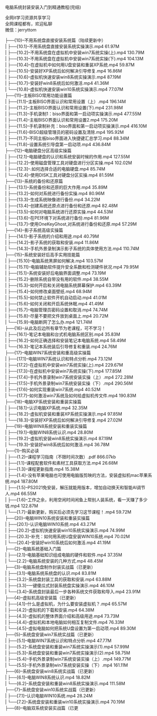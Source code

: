 电脑系统封装安装入门到精通教程(完结)

全网it学习资源共享学习<br>全网课程都有，欢迎私聊<br>微信：jerryttom<br>

├──{10}–不用系统盘直接安装系统篇（陆续更新中）<br> | ├──[10.1]–不用系统盘直接安装系统实操演示.mp4 61.97M<br> | ├──[10.2]–不用系统盘在虚拟机中安装win7系统实操(上).mp4 130.79M<br> | ├──[10.3]–不用系统盘在虚拟机中安装win7系统实操(下).mp4 104.13M<br> | ├──[10.4]–在虚拟机中如何用U盘安装和重装XP系统.mp4 59.87M<br> | ├──[10.5]–安装好XP系统后如何解决引导修复.mp4 16.86M<br> | ├──[10.6]–虚拟机快速安装win8系统实操演示.mp4 87.19M<br> | ├──[10.7]–安装好win8系统后如何激活.mp4 41.36M<br> | └──[10.8]–虚拟机快速安装win10系统实操演示.mp4 77.07M<br> ├──{11}–主板BISO常用功能设置篇<br> | ├──[11.1]–主板BISO界面认识和常用设置（上）.mp4 196.14M<br> | ├──[11.2]–主板BISO界面认识和常用设置(下).mp4 231.98M<br> | ├──[11.3]–手机录制1：biso界面和第一启动项实操演示.mp4 477.55M<br> | ├──[11.4]–主板BISO界面认识和常用设置2.mp4 175.20M<br> | ├──[11.5]–手机录制补充：biso界面和第一启动项实操演示.mp4 416.10M<br> | ├──[11.6]–BISO超级管理员的密码设置及清除.mp4 195.92M<br> | ├──[11.7]–不同主板biso界面进入快捷键汇总学习.mp4 88.34M<br> | └──[11.8]–设置系统引导盘第一启动项.mp4 436.84M<br> ├──{12}–电脑硬盘分区高级实操篇<br> | ├──[12.1]–电脑硬盘的认识和系统安装时候的作用.mp4 127.55M<br> | ├──[12.2]–使用磁盘管理工具对硬盘进行分区实操.mp4 102.02M<br> | ├──[12.3]–.如何选择合适的电脑硬盘.mp4 85.74M<br> | └──[12.4]–使用DISK工具对硬盘分区实操.mp4 81.59M<br> ├──{13}–系统的备份和还原篇<br> | ├──[13.1]–系统备份和还原的巨大作用.mp4 35.89M<br> | ├──[13.2]–如何对系统进行备份实操.mp4 80.96M<br> | ├──[13.3]–生成系统映像进行备份.mp4 34.22M<br> | ├──[13.4]–创建系统还原点进行备份和还原.mp4 82.48M<br> | ├──[13.5]–如何对电脑系统进行还原实操.mp4 44.53M<br> | ├──[13.6]–在PE环境下对系统进行备份.mp4 81.96M<br> | └──[13.7]–使用OneKeyGhost,对系统进行备份和还原.mp4 57.29M<br> ├──{14}–影子系统高级实操篇<br> | ├──[14.1]–影子系统的介绍和用途.mp4 40.79M<br> | ├──[14.2]–影子系统的获取和安装.mp4 11.86M<br> | └──[14.3]–手机外景录制演示影子系统的具体使用方法.mp4 110.74M<br> ├──{15}–系统安装好后高手实用技能篇<br> | ├──[15.10]–电脑系统黑屏如何解决.mp4 103.57M<br> | ├──[15.11]–电脑辅助软件提升安全系数和检测硬件状况.mp4 79.95M<br> | ├──[15.1]–系统安装好后电脑界面调整.mp4 73.19M<br> | ├──[15.2]–删除系统自带没有用的软件.mp4 38.55M<br> | ├──[15.3]–如何开启和关闭电脑系统屏幕保护.mp4 63.39M<br> | ├──[15.4]–如何修改桌面壁纸.mp4 68.94M<br> | ├──[15.5]–如何禁止软件开机自动启动.mp4 41.01M<br> | ├──[15.6]–如何关闭和开启系统休眠.mp4 41.49M<br> | ├──[15.7]–电脑管理员密码设置和取消.mp4 74.74M<br> | ├──[15.8]–尽量不要把文件放到桌面上.mp4 20.72M<br> | └──[15.9]–电脑断网了怎么办.mp4 121.74M<br> ├──{16}–从此及后边所有章节为老课程，可不学习！<br> | ├──[16.1]–笔记本电脑和台式机电脑系统区别.mp4 35.83M<br> | ├──[16.2]–如何正确选择和安装笔记本电脑系统.mp4 58.49M<br> | └──[16.3]–笔记本系统装后引导修复和重装.mp4 24.76M<br> ├──{17}–电脑WIN7系统安装和重高级实操篇<br> | ├──[17.1]–电脑WIN7系统认识和特点分析.mp4 73.12M<br> | ├──[17.2]–在虚拟机中安装win7系统实操(上).mp4 229.67M<br> | ├──[17.3]–在虚拟机中安装win7系统实操(下).mp4 177.85M<br> | ├──[17.4]–手机外景录制win7系统安装实操（上）.mp4 272.28M<br> | ├──[17.5]–手机外景录制win7系统安装实操（下）.mp4 290.56M<br> | ├──[17.6]–如何实现重装win7系统.mp4 40.52M<br> | └──[17.7]–如何激活win7系统及如何给虚拟机传文件.mp4 190.83M<br> ├──{18}–电脑XP系统安装和重装实操篇<br> | ├──[18.1]–认识电脑XP系统.mp4 32.35M<br> | ├──[18.2]–虚拟机安装和重装XP系统实操演示.mp4 97.85M<br> | └──[18.3]–安装好XP系统后如何解决引导修复.mp4 27.02M<br> ├──{19}–电脑WIN8系统安装和重装实操篇<br> | ├──[19.1]–电脑WIN8系统认识.mp4 28.80M<br> | ├──[19.2]–虚拟机安装win8系统实操演示.mp4 87.19M<br> | └──[19.3]–安装好win8系统后如何激活.mp4 36.78M<br> ├──{1}–购买必读<br> | ├──(1.2)–课程学习指南（不限时间次数）.pdf 866.07kb<br> | ├──[1.1]–课程配套软件和素材工具获取方法.mp4 26.68M<br> | ├──[1.3]–课程更新指南.mp4 15.38M<br> | ├──[1.4]–没有苹果电脑也可使用电脑版剪映的方法，安装虚拟机mac苹果系统.mp4 187.80M<br> | ├──[1.5]–PS2021免安装，解压就能用版本，增加自动换天和智能AI调节人.mp4 66.55M<br> | ├──[1.6]–工作之余，利用空闲时间闲鱼上帮别人装系统，看一天赚了多少钱.mp4 122.87M<br> | └──[1.7]–最新更新，购买后必须先学习这节课程！.mp4 59.72M<br> ├──{20}–电脑WIN10系统安装和重装实操篇<br> | ├──[20.1]–认识电脑WIN10系统.mp4 43.27M<br> | ├──[20.2]–虚拟机快速安装win10系统实操演示.mp4 74.99M<br> | ├──[20.3]–补充：如何用系统U盘安装WIN10系统.mp4 70.02M<br> | └──[20.4]–安装好win10系统后如何激活.mp4 41.19M<br> ├──{2}–电脑系统基础入门篇<br> | ├──[2.1]–电脑基础知识组成电脑的硬件和软件.mp4 37.35M<br> | └──[2.2]–电脑系统安装的几种方式.mp4 48.45M<br> ├──{3}–电脑系统盘制作封装实战篇（已更新）<br> | ├──[3.1]–电脑系统系统盘的认识.mp4 83.81M<br> | ├──[3.2]–系统盘封装工具的获取和安装.mp4 63.88M<br> | ├──[3.3]–一键傻瓜式封装系统盘实操演示.mp4 46.10M<br> | └──[3.4]–系统盘封装最后一步各种系统文件获取和导入.mp4 23.91M<br> ├──{4}–虚拟机高级安装篇（已更新）<br> | ├──[4.1]–什么是虚拟机，为什么要安装虚拟机？.mp4 65.57M<br> | ├──[4.2]–虚拟机的下载和安装.mp4 64.38M<br> | ├──[4.3]–虚拟机的整体界面介绍和高级用途.mp4 73.73M<br> | ├──[4.4]–虚拟机和本地电脑如何相互复制文件.mp4 76.33M<br> | └──[4.5]–虚拟电脑如何把系统U盘设置为第一启动项.mp4 89.30M<br> ├──{5}–系统盘安装win7系统实战篇（已更新）<br> | ├──[5.1]–电脑WIN7系统认识和特点分析.mp4 47.77M<br> | ├──[5.2]–系统盘安装和重装win7系统实操演示(1).mp4 57.99M<br> | ├──[5.3]–系统盘安装和重装win7系统实操演示(2).mp4 58.75M<br> | ├──[5.4]–手机外景录制win7系统安装实操（上）.mp4 149.77M<br> | └──[5.5]–手机外景录制win7系统安装实操（下）.mp4 161.11M<br> ├──{6}–系统盘安装win8系统实战篇（已更新）<br> | ├──[6.1]–电脑WIN8系统认识.mp4 18.82M<br> | └──[6.2]–系统盘安装和重装win8系统实操演示.mp4 111.58M<br> ├──{7}–系统盘安装win10系统实战篇（已更新）<br> | ├──[7.1]–认识电脑WIN10系统.mp4 28.24M<br> | └──[7.2]–系统盘安装和重装win10系统实操演示.mp4 70.19M<br> ├──{8}–电脑双系统安装实战篇（已更
